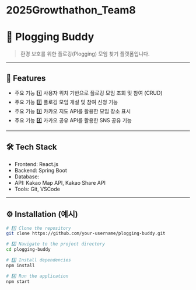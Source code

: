 # 2025Growthathon_Team8

# 📌 **Plogging Buddy**
> 환경 보호를 위한 플로깅(Plogging) 모임 찾기 플랫폼입니다.

---

## 🚀 **Features**
- 주요 기능 1️⃣
  사용자 위치 기반으로 플로깅 모임 조회 및 참여 (CRUD)
- 주요 기능 2️⃣
  플로깅 모임 개설 및 참여 신청 기능
- 주요 기능 3️⃣
  카카오 지도 API를 활용한 모임 장소 표시
- 주요 기능 4️⃣
  카카오 공유 API를 활용한 SNS 공유 기능

---

## 🛠️ **Tech Stack**
- Frontend: React.js
- Backend: Spring Boot
- Database: 
- API: Kakao Map API, Kakao Share API
- Tools: Git, VSCode

  

---

## ⚙️ **Installation** (예시)
```bash
# 1️⃣ Clone the repository
git clone https://github.com/your-username/plogging-buddy.git

# 2️⃣ Navigate to the project directory
cd plogging-buddy

# 3️⃣ Install dependencies
npm install

# 4️⃣ Run the application
npm start
